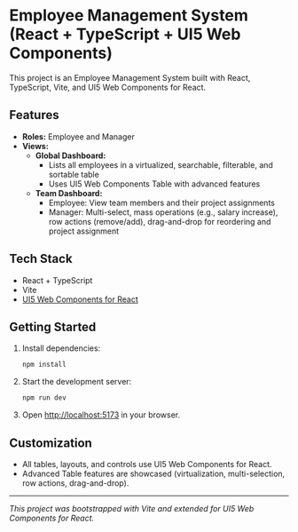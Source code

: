 # Employee Management System (React + TypeScript + UI5 Web Components)

This project is an Employee Management System built with React, TypeScript, Vite, and UI5 Web Components for React.

## Features
- **Roles:** Employee and Manager
- **Views:**
  - **Global Dashboard:**
    - Lists all employees in a virtualized, searchable, filterable, and sortable table
    - Uses UI5 Web Components Table with advanced features
  - **Team Dashboard:**
    - Employee: View team members and their project assignments
    - Manager: Multi-select, mass operations (e.g., salary increase), row actions (remove/add), drag-and-drop for reordering and project assignment

## Tech Stack
- React + TypeScript
- Vite
- [UI5 Web Components for React](https://sap.github.io/ui5-webcomponents-react/)

## Getting Started
1. Install dependencies:
   ```sh
   npm install
   ```
2. Start the development server:
   ```sh
   npm run dev
   ```
3. Open [http://localhost:5173](http://localhost:5173) in your browser.

## Customization
- All tables, layouts, and controls use UI5 Web Components for React.
- Advanced Table features are showcased (virtualization, multi-selection, row actions, drag-and-drop).

---

_This project was bootstrapped with Vite and extended for UI5 Web Components for React._
